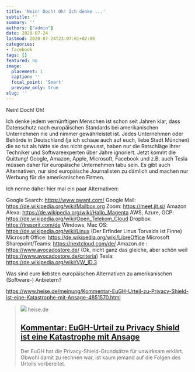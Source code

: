 ```yaml
---
title: 'Nein! Doch! Oh! Ich denke ...'
subtitle: ''
summary: ''
authors: ["admin"]
date: 2020-07-24
lastmod: 2020-07-24T23:07:01+02:00
categories:
- facebook
tags: []
featured: no
image:
  placement: 1
  caption: ''
  focal_point: 'Smart'
  preview_only: true
slug: ''
---
```

Nein! Doch! Oh! 

Ich denke jedem vernünftigen Menschen ist schon seit Jahren klar, dass Datenschutz nach europäischen Standards bei amerikanischen Unternehmen nie und nimmer gewährleistet ist. Jedes Unternehmen oder Behörde in Deutschland (ja ich schaue auch auf euch, liebe Stadt München) die so tut als hätte sie das nicht gewusst, haben nur die Ratschläge ihrer Techniker und Softwareexperten über Jahre ignoriert. Jetzt kommt die Quittung! Google, Amazon, Apple, Microsoft, Facebook und z.B. auch Tesla müssen daher für europäische Unternehmen tabu sein. Es gibt auch Alternativen, nur sind europäische Journalisten zu dämlich und machen nur Werbung für die amerikanischen Firmen.

Ich nenne daher hier mal ein paar Alternativen:

Google Search: https://www.qwant.com/
Google Mail: https://de.wikipedia.org/wiki/Mailbox.org
Zoom: https://meet.jit.si/
Amazon Alexa: https://de.wikipedia.org/wiki/Hallo_Magenta
AWS, Azure, GCP: https://de.wikipedia.org/wiki/Open_Telekom_Cloud
Dropbox: https://tresorit.com/de
Windows, Mac OS: https://de.wikipedia.org/wiki/Linux (Der Erfinder Linus Torvalds ist Finne)
Microsoft Office: https://de.wikipedia.org/wiki/LibreOffice
Microsoft Sharepoint/Teams: https://nextcloud.com/de/
Amazon.de : https://www.avocadostore.de/  (Ok, nicht ganz das gleiche, aber schön weil https://www.avocadostore.de/criteria)
Tesla: https://de.wikipedia.org/wiki/VW_ID.3

Was sind eure liebsten europäischen Alternativen zu amerikanischen (Software-) Anbietern?

https://www.heise.de/meinung/Kommentar-EuGH-Urteil-zu-Privacy-Shield-ist-eine-Katastrophe-mit-Ansage-4851570.html
> [![](https://heise.cloudimg.io/bound/1200x1200/q85.png-lossy-85.webp-lossy-85.foil1/_www-heise-de_/imgs/18/2/9/4/1/2/8/1/privacy-1d90ca05eed6c828.jpeg)](https://www.heise.de/meinung/Kommentar-EuGH-Urteil-zu-Privacy-Shield-ist-eine-Katastrophe-mit-Ansage-4851570.html)
> heise.de
> ## [Kommentar: EuGH-Urteil zu Privacy Shield ist eine Katastrophe mit Ansage](https://www.heise.de/meinung/Kommentar-EuGH-Urteil-zu-Privacy-Shield-ist-eine-Katastrophe-mit-Ansage-4851570.html)
>
>Der EuGH hat die Privacy-Shield-Grundsätze für unwirksam erklärt. Obwohl damit zu rechnen war, ist kaum jemand auf die Folgen des Urteils vorbereitet.

